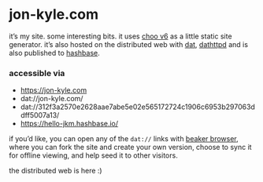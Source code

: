 # jon-kyle.com

it’s my site. some interesting bits. it uses [choo v6](https://github.com/choojs/choo) as a little static site generator. it’s also hosted on the distributed web with [dat](http://datproject.org), [dathttpd](https://github.com/beakerbrowser/dathttpd) and is also published to [hashbase](http://hashbase.io).

### accessible via

- https://jon-kyle.com
- dat://jon-kyle.com/
- dat://312f3a2570e2628aae7abe5e02e565172724c1906c6953b297063ddff5007a13/
- https://hello-jkm.hashbase.io/

if you’d like, you can open any of the `dat://` links with [beaker browser](https://beakerbrowser.com/), where you can fork the site and create your own version, choose to sync it for offline viewing, and help seed it to other visitors.

the distributed web is here :)
